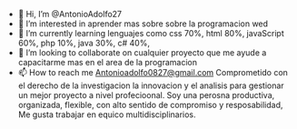 - 👋 Hi, I’m @AntonioAdolfo27 
- 👀 I’m interested in aprender mas sobre sobre la programacion wed 
- 🌱 I’m currently learning lenguajes como css 70%, html 80%, javaScript 60%, php 10%, java 30%, c# 40%,  
- 💞️ I’m looking to collaborate on cualquier proyecto que me ayude a capacitarme mas en el area de la programacion 
- 📫 How to reach me Antonioadolfo0827@gmail.com
Comprometido con el derecho de la investigacion la innovacion y el analisis para gestionar un mejor proyecto a nivel profecioonal.
Soy una perosna productiva, organizada, flexible, con alto sentido de compromiso y resposabilidad,
Me gusta trabajar en equico multidisciplinarios.
<!---
AntonioAdolfo27/AntonioAdolfo27 is a ✨ special ✨ repository because its `README.md` (this file) appears on your GitHub profile.
You can click the Preview link to take a look at your changes.
--->
